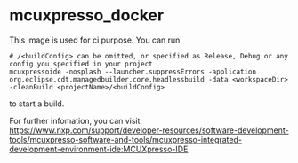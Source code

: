 # mcuxpresso_docker
This image is used for ci purpose.
You can run 
```shell
# /<buildConfig> can be omitted, or specified as Release, Debug or any config you specified in your project 
mcuxpressoide -nosplash --launcher.suppressErrors -application org.eclipse.cdt.managedbuilder.core.headlessbuild -data <workspaceDir> -cleanBuild <projectName>/<buildConfig>
```
to start a build.

For further infomation, you can visit https://www.nxp.com/support/developer-resources/software-development-tools/mcuxpresso-software-and-tools/mcuxpresso-integrated-development-environment-ide:MCUXpresso-IDE
